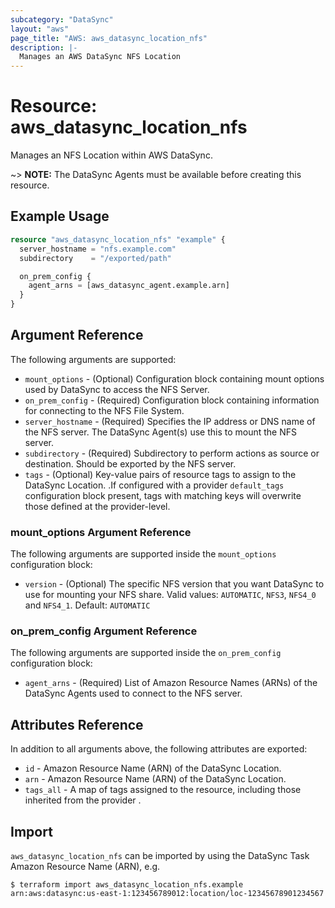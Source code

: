 ```yaml
---
subcategory: "DataSync"
layout: "aws"
page_title: "AWS: aws_datasync_location_nfs"
description: |-
  Manages an AWS DataSync NFS Location
---
```


# Resource: aws_datasync_location_nfs

Manages an NFS Location within AWS DataSync.

~> **NOTE:** The DataSync Agents must be available before creating this resource.

## Example Usage

```terraform
resource "aws_datasync_location_nfs" "example" {
  server_hostname = "nfs.example.com"
  subdirectory    = "/exported/path"

  on_prem_config {
    agent_arns = [aws_datasync_agent.example.arn]
  }
}
```

## Argument Reference

The following arguments are supported:

* `mount_options` - (Optional) Configuration block containing mount options used by DataSync to access the NFS Server.
* `on_prem_config` - (Required) Configuration block containing information for connecting to the NFS File System.
* `server_hostname` - (Required) Specifies the IP address or DNS name of the NFS server. The DataSync Agent(s) use this to mount the NFS server.
* `subdirectory` - (Required) Subdirectory to perform actions as source or destination. Should be exported by the NFS server.
* `tags` - (Optional) Key-value pairs of resource tags to assign to the DataSync Location. .If configured with a provider `default_tags` configuration block present, tags with matching keys will overwrite those defined at the provider-level.

### mount_options Argument Reference

The following arguments are supported inside the `mount_options` configuration block:

* `version` - (Optional) The specific NFS version that you want DataSync to use for mounting your NFS share. Valid values: `AUTOMATIC`, `NFS3`, `NFS4_0` and `NFS4_1`. Default: `AUTOMATIC`

### on_prem_config Argument Reference

The following arguments are supported inside the `on_prem_config` configuration block:

* `agent_arns` - (Required) List of Amazon Resource Names (ARNs) of the DataSync Agents used to connect to the NFS server.

## Attributes Reference

In addition to all arguments above, the following attributes are exported:

* `id` - Amazon Resource Name (ARN) of the DataSync Location.
* `arn` - Amazon Resource Name (ARN) of the DataSync Location.
* `tags_all` - A map of tags assigned to the resource, including those inherited from the provider .

## Import

`aws_datasync_location_nfs` can be imported by using the DataSync Task Amazon Resource Name (ARN), e.g.

```
$ terraform import aws_datasync_location_nfs.example arn:aws:datasync:us-east-1:123456789012:location/loc-12345678901234567
```

